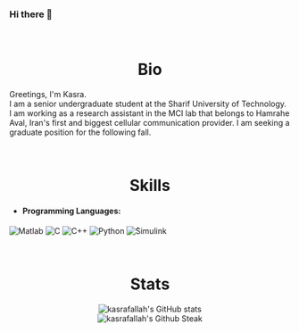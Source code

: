 ### Hi there 👋


 <br />
<p align="center">
  <h1 align="center"> Bio </h1>
<p h2 align="center">

Greetings, I'm Kasra.  
I am a senior undergraduate student at the Sharif University of Technology. I am working as a research assistant in the MCI lab that belongs to Hamrahe Aval, Iran's first and biggest cellular communication provider. I am seeking a graduate position for the following fall.  

  
 <br />
<p align="center">
  <h1 align="center"> Skills </h1>
<p h2 align="center">

- #### Programming Languages:
 <img alt="Matlab" src="https://img.shields.io/badge/Matlab®-%23E34F26.svg?style=for-the-badge&logo=matlab&logoColor=white"/> <img alt="C" src="https://img.shields.io/badge/c-%2300599C.svg?style=for-the-badge&logo=c&logoColor=white"/> <img alt="C++" src="https://img.shields.io/badge/c++-%2300599C.svg?style=for-the-badge&logo=c%2B%2B&logoColor=white"/> <img alt="Python" src="https://img.shields.io/badge/python-%2314354C.svg?style=for-the-badge&logo=python&logoColor=white"/> <img alt="ُSimulink" src="https://img.shields.io/badge/Simulink®-%23E34F26.svg?style=for-the-badge&logo=matlab&logoColor=black"/>
  

 <br />
<p align="center">
  <h1 align="center"> Stats </h1>
<p h2 align="center">


<p align="center">
  <img src="https://github-readme-stats.vercel.app/api?username=kasrafallah&count_private=true&show_icons=true&theme=tokyonight&hide_border=true" alt="kasrafallah's GitHub stats" /><br />
 <img src="https://github-readme-streak-stats.herokuapp.com/?user=kasrafallah&theme=tokyonight&hide_border=true" alt="kasrafallah's Github Steak" />
</p>



<!--
**benymaxparsa/benymaxparsa** is a ✨ _special_ ✨ repository because its `README.md` (this file) appears on your GitHub profile.

![Top Langs](https://github-readme-stats.vercel.app/api/top-langs/?username=benymaxparsa&theme=dracula&exclude_repo=One-of-a-Kind,Bull-Cow-Game-UE4,My-Playground-Unreal-Engine,Intro-to-GameDev)

Here are some ideas to get you started:

- 🔭 I’m currently working on ...
- 🌱 I’m currently learning ...
- 👯 I’m looking to collaborate on ...
- 🤔 I’m looking for help with ...
- 💬 Ask me about ...
- 📫 How to reach me: ...
- 😄 Pronouns: ...
- ⚡ Fun fact: ...
-->

<!--
**kasrafallah/kasrafallah** is a ✨ _special_ ✨ repository because its `README.md` (this file) appears on your GitHub profile.

Here are some ideas to get you started:

- 🔭 I’m currently working on ...
- 🌱 I’m currently learning ...
- 👯 I’m looking to collaborate on ...
- 🤔 I’m looking for help with ...
- 💬 Ask me about ...
- 📫 How to reach me: ...
- 😄 Pronouns: ...
- ⚡ Fun fact: ...
-->
